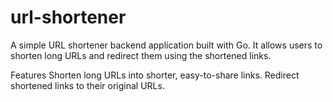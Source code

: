 # url-shortener
A simple URL shortener backend application built with Go. It allows users to shorten long URLs and redirect them using the shortened links.

Features
Shorten long URLs into shorter, easy-to-share links.
Redirect shortened links to their original URLs.

